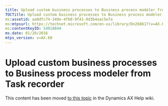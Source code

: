 ```yaml
---
title: Upload custom business processes to Business process modeler from Task recorder
TOCTitle: Upload custom business processes to Business process modeler from Task recorder
ms:assetid: aa0dfc74-349e-4f60-9f41-9d3b4aac5efa
ms:mtpsurl: https://technet.microsoft.com/en-us/library/Dn268617(v=AX.60)
ms:contentKeyID: 54918844
ms.date: 01/20/2016
mtps_version: v=AX.60
---
```


# Upload custom business processes to Business process modeler from Task recorder 


This content has been moved [to this topic](https://ax.help.dynamics.com/en/wiki/upload-custom-business-processes-to-business-process-modeler-from-task-recorder/) in the Dynamics AX Help wiki.

  


